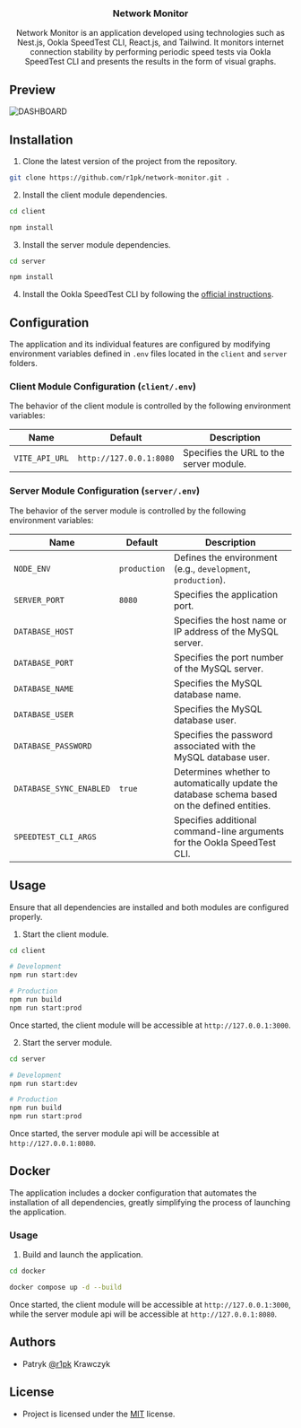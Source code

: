 <div align="center">
  <h3 align="center">Network Monitor</h3>
  <p align="center">
    Network Monitor is an application developed using technologies such as Nest.js, Ookla SpeedTest CLI, React.js, and Tailwind. It monitors internet connection stability by performing periodic speed tests via Ookla SpeedTest CLI and presents the results in the form of visual graphs.
  </p>
</div>

## Preview

![DASHBOARD](https://i.imgur.com/yHszWZA.png)

## Installation

1. Clone the latest version of the project from the repository.

```bash
git clone https://github.com/r1pk/network-monitor.git .
```

2. Install the client module dependencies.

```bash
cd client

npm install
```

3. Install the server module dependencies.

```bash
cd server

npm install
```

4. Install the Ookla SpeedTest CLI by following the [official instructions](https://www.speedtest.net/apps/cli).

## Configuration

The application and its individual features are configured by modifying environment variables defined in `.env` files located in the `client` and `server` folders.

### Client Module Configuration (`client/.env`)

The behavior of the client module is controlled by the following environment variables:

| Name           | Default                 | Description                             |
| -------------- | ----------------------- | --------------------------------------- |
| `VITE_API_URL` | `http://127.0.0.1:8080` | Specifies the URL to the server module. |

### Server Module Configuration (`server/.env`)

The behavior of the server module is controlled by the following environment variables:

| Name                    | Default      | Description                                                                                   |
| ----------------------- | ------------ | --------------------------------------------------------------------------------------------- |
| `NODE_ENV`              | `production` | Defines the environment (e.g., `development`, `production`).                                  |
| `SERVER_PORT`           | `8080`       | Specifies the application port.                                                               |
| `DATABASE_HOST`         |              | Specifies the host name or IP address of the MySQL server.                                    |
| `DATABASE_PORT`         |              | Specifies the port number of the MySQL server.                                                |
| `DATABASE_NAME`         |              | Specifies the MySQL database name.                                                            |
| `DATABASE_USER`         |              | Specifies the MySQL database user.                                                            |
| `DATABASE_PASSWORD`     |              | Specifies the password associated with the MySQL database user.                               |
| `DATABASE_SYNC_ENABLED` | `true`       | Determines whether to automatically update the database schema based on the defined entities. |
| `SPEEDTEST_CLI_ARGS`    |              | Specifies additional command-line arguments for the Ookla SpeedTest CLI.                      |

## Usage

Ensure that all dependencies are installed and both modules are configured properly.

1. Start the client module.

```bash
cd client

# Development
npm run start:dev

# Production
npm run build
npm run start:prod
```

Once started, the client module will be accessible at `http://127.0.0.1:3000`.

2. Start the server module.

```bash
cd server

# Development
npm run start:dev

# Production
npm run build
npm run start:prod
```

Once started, the server module api will be accessible at `http://127.0.0.1:8080`.

## Docker

The application includes a docker configuration that automates the installation of all dependencies, greatly simplifying the process of launching the application.

### Usage

1. Build and launch the application.

```bash
cd docker

docker compose up -d --build
```

Once started, the client module will be accessible at `http://127.0.0.1:3000`, while the server module api will be accessible at `http://127.0.0.1:8080`.

## Authors

- Patryk [@r1pk](https://github.com/r1pk) Krawczyk

## License

- Project is licensed under the [MIT](LICENSE.md) license.
